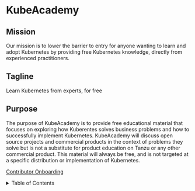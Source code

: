 # KubeAcademy

## Mission
Our mission is to lower the barrier to entry for anyone wanting to learn and adopt Kubernetes by providing free Kubernetes knowledge, directly from experienced practitioners.

## Tagline
Learn Kubernetes from experts, for free

## Purpose
The purpose of KubeAcademy is to provide free educational material that focuses on exploring how Kuberentes solves business problems and how to successfully implement Kubernetes. KubeAcademy will discuss open source projects and commercial products in the context of problems they solve but is not a substitute for product education on Tanzu or any other commercial product. This material will always be free, and is not targeted at a specific distribution or implementation of Kubernetes. 

 [Contributor Onboarding](/contributors-guide/contributor-onboarding)
 
<!-- TABLE OF CONTENTS -->
<details>
  <summary>Table of Contents</summary>
  <ol>
    <li>
      <a href="#contributor-onboarding">Contributor Onboarding</a>
      [Contributor Onboarding](/contributors-guide/contributor-onboarding)
      <ul>
        <li><a href="#contributor-onboarding/hello-world-sample-video">Hello World Sample Video</a></li>
        <li><a href="#kubeacademy-powerpoint-new-course-template.html">Kube Academy New Course Template</a></li>
      </ul>
    </li>
    <li>
      <a href="#contributors-backlog">Contributors backlog</a>
      <ul>
        <li><a href="#contributors-backlog/how-to-submit-a-content-proposal.md">How to Submit a Content Proposal</a><li>
     </ol>
   
